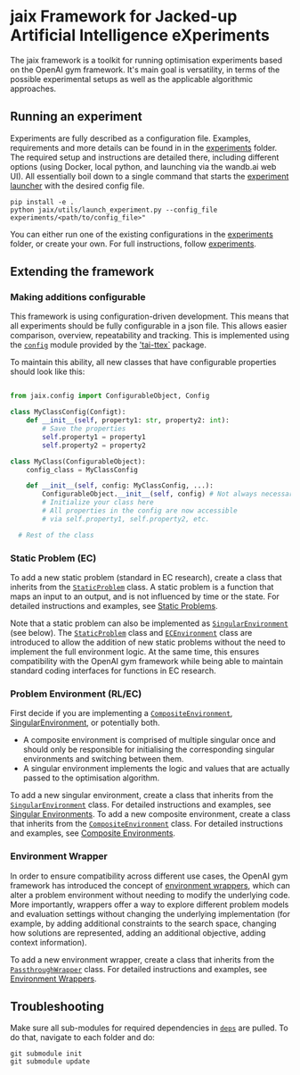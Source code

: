 # jaix Framework for Jacked-up Artificial Intelligence eXperiments

The jaix framework is a toolkit for running optimisation experiments based on the OpenAI gym framework. It's main goal is versatility, in terms of the possible experimental setups as well as the applicable algorithmic approaches.

## Running an experiment


Experiments are fully described as a configuration file. Examples, requirements and more details can be found in in the [experiments](experiments/README.md) folder. The required setup and instructions are detailed there, including different options (using Docker, local python, and launching via the wandb.ai web UI). All essentially boil down to a single command that starts the [experiment launcher](jaix/utiils/launch_experiment.py) with the desired config file.

```
pip install -e .
python jaix/utils/launch_experiment.py --config_file experiments/<path/to/config_file>"
```

You can either run one of the existing configurations in the [experiments](experiments/README.md) folder, or create your own. For full instructions, follow [experiments](experiments/config.md).

## Extending the framework

### Making additions configurable

This framework is using configuration-driven development. This means that all experiments should be fully configurable in a json file. This allows easier comparison, overview, repeatability and tracking. This is implemented using the [`config`](https://github.com/TAI-src/ttex/tree/main/ttex/config) module provided by the ['tai-ttex`](https://pypi.org/project/tai-ttex/) package.

To maintain this ability, all new classes that have configurable properties should look like this:
```python

from jaix.config import ConfigurableObject, Config

class MyClassConfig(Configt):
    def __init__(self, property1: str, property2: int):
        # Save the properties
        self.property1 = property1
        self.property2 = property2

class MyClass(ConfigurableObject):
    config_class = MyClassConfig

    def __init__(self, config: MyClassConfig, ...):
        ConfigurableObject.__init__(self, config) # Not always necessary, but good practice
        # Initialize your class here
        # All properties in the config are now accessible
        # via self.property1, self.property2, etc.

  # Rest of the class
```

### Static Problem (EC)

To add a new static problem (standard in EC research), create a class that inherits from the [`StaticProblem`](jaix/env/utils/problem/static_problem.py) class. A static problem is a function that maps an input to an output, and is not influenced by time or the state. For detailed instructions and examples, see [Static Problems](jaix/env/utils/problem/README.md).

Note that a static problem can also be implemented as [`SingularEnvironment`](jaix/env/singular/singular_environment.py) (see below). The [`StaticProblem`](jaix/env/utils/problem/static_problem.py) class and [`ECEnvironment`](jaix/env/singular/ec_env.py) class are introduced to allow the addition of new static problems without the need to implement the full environment logic. At the same time, this ensures compatibility with the OpenAI gym framework while being able to maintain standard coding interfaces for functions in EC research.

### Problem Environment (RL/EC)

First decide if you are implementing a [`CompositeEnvironment`](jaix/env/composite/composite_environment.py), [SingularEnvironment](jaix/env/singular/singular_environment.py), or potentially both.
* A composite environment is comprised of multiple singular once and should only be responsible for initialising the corresponding singular environments and switching between them.
* A singular environment implements the logic and values that are actually passed to the optimisation algorithm.

To add a new singular environment, create a class that inherits from the [`SingularEnvironment`](jaix/env/singular/singular_environment.py) class. For detailed instructions and examples, see [Singular Environments](jaix/env/singular/README.md). To add a new composite environment, create a class that inherits from the [`CompositeEnvironment`](jaix/env/composite/composite_environment.py) class. For detailed instructions and examples, see [Composite Environments](jaix/env/composite/README.md).

### Environment Wrapper

In order to ensure compatibility across different use cases, the OpenAI gym framework has introduced the concept of [environment wrappers](https://gymnasium.farama.org/api/wrappers/), which can alter a problem environment without needing to modify the underlying code. More importantly, wrappers offer a way to explore different problem models and evaluation settings without changing the underlying implementation (for example, by adding additional constraints to the search space, changing how solutions are represented, adding an additional objective, adding context information).

To add a new environment wrapper, create a class that inherits from the [`PassthroughWrapper`](jaix/env/wrapper/passthrough_wrapper.py) class. For detailed instructions and examples, see [Environment Wrappers](jaix/env/wrapper/README.md).

## Troubleshooting

Make sure all sub-modules for required dependencies in [`deps`](/deps) are pulled. To do that, navigate to each folder and do:
```
git submodule init
git submodule update
```

